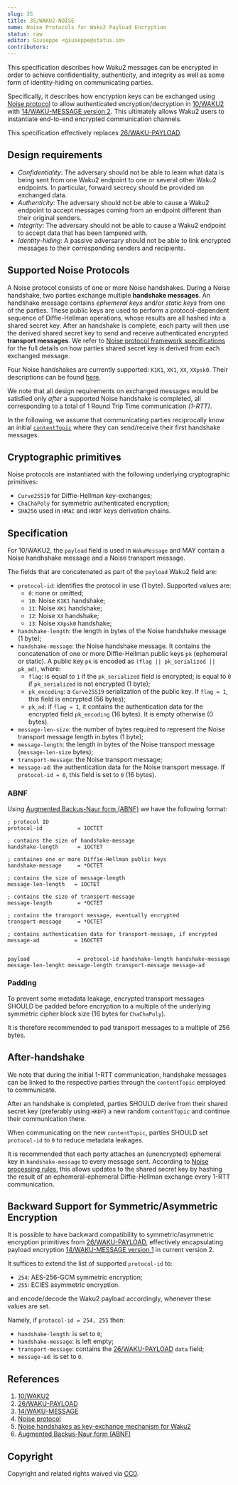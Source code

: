```yaml
---
slug: 35
title: 35/WAKU2-NOISE
name: Noise Protocols for Waku2 Payload Encryption
status: raw
editor: Giuseppe <giuseppe@status.im>
contributors: 
---
```


This specification describes how Waku2 messages can be encrypted in order to achieve confidentiality, authenticity, and integrity as well as some form of identity-hiding on communicating parties.

Specifically, it describes how encryption keys can be exchanged using [Noise protocol](http://www.noiseprotocol.org/noise.html) to allow authenticated encryption/decryption in [10/WAKU2](/spec/10) with [14/WAKU-MESSAGE version 2](/spec/14/#version2). This ultimately allows Waku2 users to instantiate end-to-end encrypted communication channels.


This specification effectively replaces [26/WAKU-PAYLOAD](/spec/26).

## Design requirements

- *Confidentiality*: The adversary should not be able to learn what data is being sent from one Waku2 endpoint to one or several other Waku2 endpoints. In particular, forward secrecy should be provided on exchanged data. 
- *Authenticity*: The adversary should not be able to cause a Waku2 endpoint to accept messages coming from an endpoint different than their original senders.
- *Integrity*: The adversary should not be able to cause a Waku2 endpoint to accept data that has been tampered with.
- *Identity-hiding*: A passive adversary should not be able to link encrypted messages to their corresponding senders and recipients.


## Supported Noise Protocols

A Noise protocol consists of one or more Noise handshakes. During a Noise handshake, two parties exchange multiple **handshake messages**. An handshake message contains *ephemeral keys* and/or *static keys* from one of the parties. These public keys are used to perform a protocol-dependent sequence of Diffie-Hellman operations, whose results are all hashed into a shared secret key. After an handshake is complete, each party will then use the derived shared secret key to send and receive authenticated encrypted **transport messages**. We refer to [Noise protocol framework specifications](http://www.noiseprotocol.org/noise.html#processing-rules) for the full details on how parties shared secret key is derived from each exchanged message.

Four Noise handshakes are currently supported: `K1K1`, `XK1`, `XX`, `XXpsk0`. Their descriptions can be found [here](https://forum.vac.dev/t/noise-handshakes-as-key-exchange-mechanism-for-waku2/130). 

We note that all design requirements on exchanged messages would be satisfied only *after* a supported Noise handshake is completed, all corresponding to a total of 1 Round Trip Time communication *(1-RTT)*.

In the following, we assume that communicating parties reciprocally know an initial [`contentTopic`](https://rfc.vac.dev/spec/14/#wakumessage) where they can send/receive their first handshake messages. 

## Cryptographic primitives

Noise protocols are instantiated with the following underlying cryptographic primitives:
- `Curve25519` for Diffie-Hellman key-exchanges;
- `ChaChaPoly` for symmetric authenticated encryption;
- `SHA256` used in `HMAC` and `HKDF` keys derivation chains.


## Specification

For 10/WAKU2, the `payload` field is used in `WakuMessage` and MAY contain a Noise handhshake message and a Noise transport message.

The fields that are concatenated as part of the `payload` Waku2 field are:

 - `protocol-id`: identifies the protocol in use (1 byte). 
 Supported values are:
     - `0`: none or omitted;
     - `10`: Noise `K1K1` handshake;
     - `11`: Noise `XK1` handshake;
     - `12`: Noise `XX` handshake;
     - `13`: Noise `XXpsk0` handshake;
 - `handshake-length`: the length in bytes of the Noise handshake message (1 byte);
 - `handshake-message`: the Noise handshake message. It contains the concatenation of one or more Diffie-Hellman public keys `pk` (ephemeral or static).
A public key `pk` is encoded as `(flag || pk_serialized || pk_ad)`, where:
     - `flag`: is equal to `1` if the `pk_serialized` field is encrypted; is equal to `0` if `pk_serialized` is not encrypted (1 byte);
     - `pk_encoding`: a `Curve25519` serialization of the public key. If `flag = 1`, this field is encrypted (56 bytes);
     - `pk_ad`: if `flag = 1`, it contains the authentication data for the encrypted field `pk_encoding` (16 bytes). It is empty otherwise (0 bytes).
 - `message-len-size`: the number of bytes required to represent the Noise transport message length in bytes (1 byte);
 - `message-length`: the length in bytes of the Noise transport message (`message-len-size` bytes);
 - `transport-message`: the Noise transport message;
 - `message-ad`: the authentication data for the Noise transport message. If `protocol-id = 0`, this field is set to `0` (16 bytes).


### ABNF

Using [Augmented Backus-Naur form (ABNF)](https://tools.ietf.org/html/rfc5234) we have the following format:

```abnf
; protocol ID
protocol-id           = 1OCTET

; contains the size of handshake-message
handshake-length      = 1OCTET

; containes one or more Diffie-Hellman public keys
handshake-message     = *OCTET

; contains the size of message-length
message-len-length   = 1OCTET

; contains the size of transport-message
message-length        = *OCTET

; contains the transport message, eventually encrypted
transport-message     = *OCTET

; contains authentication data for transport-message, if encrypted
message-ad           = 16OCTET


payload               = protocol-id handshake-length handshake-message message-len-lenght message-length transport-message message-ad 
```

### Padding

To prevent some metadata leakage, encrypted transport messages SHOULD be padded before encryption to a multiple of the underlying symmetric cipher block size (16 bytes for `ChaChaPoly`).  

It is therefore recommended to pad transport messages to a multiple of 256 bytes.

## After-handshake

We note that during the initial 1-RTT communication, handshake messages can be linked to the respective parties through the `contentTopic` employed to communicate. 

After an handshake is completed, parties SHOULD derive from their shared secret key (preferably using `HKDF`) a new random `contentTopic` and continue their communication there.

When communicating on the new `contentTopic`, parties SHOULD set `protocol-id` to `0` to reduce metadata leakages.

It is recommended that each party attaches an (unencrypted) ephemeral key in `handshake-message` to every message sent.  According to [Noise processing rules](http://www.noiseprotocol.org/noise.html#processing-rules), this allows updates to the shared secret key by hashing the result of an ephemeral-ephemeral Diffie-Hellman exchange every 1-RTT communication.


## Backward Support for Symmetric/Asymmetric Encryption

It is possible to have backward compatibility to symmetric/asymmetric encryption primitives from [26/WAKU-PAYLOAD](/spec/26), effectively encapsulating  payload encryption [14/WAKU-MESSAGE version 1](/spec/14/#version1) in current version 2.

It suffices to extend the list of supported `protocol-id` to:
- `254`: AES-256-GCM symmetric encryption;
- `255`: ECIES asymmetric encryption.

and encode/decode the Waku2 payload accordingly, whenever these values are set. 

Namely, if `protocol-id = 254, 255` then:
- `handshake-length`: is set to `0`;
- `handshake-message`: is left empty;
- `transport-message`: contains the [26/WAKU-PAYLOAD](/spec/26) `data` field;
- `message-ad`: is set to `0`.

## References

1. [10/WAKU2](/spec/10)
2. [26/WAKU-PAYLOAD](/spec/26)
3. [14/WAKU-MESSAGE](/spec/14/#version1)
4. [Noise protocol](http://www.noiseprotocol.org/noise.html)
5. [Noise handshakes as key-exchange mechanism for Waku2](https://forum.vac.dev/t/noise-handshakes-as-key-exchange-mechanism-for-waku2/130)
6. [Augmented Backus-Naur form (ABNF)](https://tools.ietf.org/html/rfc5234)


## Copyright

Copyright and related rights waived via [CC0](https://creativecommons.org/publicdomain/zero/1.0/).
